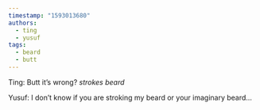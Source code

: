```yaml
---
timestamp: "1593013680"
authors:
  - ting
  - yusuf
tags:
  - beard
  - butt
---
```


Ting: Butt it’s wrong? _strokes beard_

Yusuf: I don’t know if you are stroking my beard or your imaginary beard…

